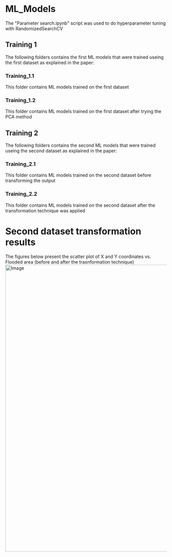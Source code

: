# ML_Models
The "Parameter search.ipynb" script was used to do hyperparameter tuning with RandomizedSearchCV
## Training 1
The following folders contains the first ML models that were trained useing the first dataset as explained in the paper:
### Training_1.1
This folder contains ML models trained on the first dataset
### Training_1.2
This folder contains ML models trained on the first dataset after trying the PCA method

## Training 2
The following folders contains the second ML models that were trained useing the second dataset as explained in the paper:
### Training_2.1
This folder contains ML models trained on the second dataset before transforming the output
### Training_2.2
This folder contains ML models trained on the second dataset after the transformation technique was applied
# Second dataset transformation results
The figures below present the scatter plot of X and Y coordinates vs. Flooded area (before and after the trasnformation technique)
<img width="1510" height="895" alt="Image" src="https://github.com/user-attachments/assets/fc520377-0ecc-4b61-8c4f-20ae1451606d" />
